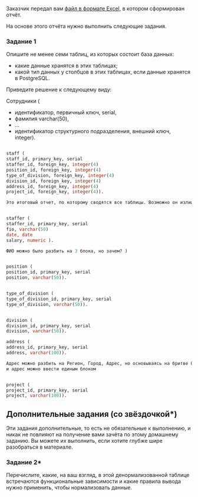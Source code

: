 
Заказчик передал вам [файл в формате Excel](https://github.com/netology-code/sdb-homeworks/blob/main/resources/hw-12-1.xlsx), в котором сформирован отчёт. 

На основе этого отчёта нужно выполнить следующие задания.

### Задание 1

Опишите не менее семи таблиц, из которых состоит база данных:

- какие данные хранятся в этих таблицах;
- какой тип данных у столбцов в этих таблицах, если данные хранятся в PostgreSQL.

Приведите решение к следующему виду:

Сотрудники (

- идентификатор, первичный ключ, serial,
- фамилия varchar(50),
- ...
- идентификатор структурного подразделения, внешний ключ, integer).

```sql

staff (
staff_id, primary_key, serial
staffer_id, foreign_key, integer(4)
position_id, foreign_key, integer(4)
type_of_division, foreign_key, integer(4)
division_id, foreign_key, integer(4)
address_id, foreign_key, integer(4)
project_id, foreign_key, integer(4)).

Это итоговый отчет, по которому сводятся все таблицы. Возможно он излишний,  и все это можно было сформировать на базе таблицы staffer


staffer (
staffer_id, primary_key, serial
fio, varchar(50)
date, date
salary, numeric ).

ФИО можно было разбить на 3 блока, но зачем? )


position (
position_id, primary_key, serial
position, varchar(50)). 


type_of_division (
type_of_division_id, primary_key, serial
type_of_division, varchar(50)).


division (
division_id, primary_key, serial
division, varchar(50)).

address (
address_id, primary_key, serial
address, varchar(100)).

Адрес можно разбить на Регион, Город, Адрес, но основываясь на бритве Оккама, зачем плодить множества, есть всего в компании три филиала,
и адрес можно ввести единым блоком


project (
project_id, primary_key, serial
project, varchar(100)).

```





## Дополнительные задания (со звёздочкой*)
Эти задания дополнительные, то есть не обязательные к выполнению, и никак не повлияют на получение вами зачёта по этому домашнему заданию. Вы можете их выполнить, если хотите глубже шире разобраться в материале.


### Задание 2*

Перечислите, какие, на ваш взгляд, в этой денормализованной таблице встречаются функциональные зависимости и какие правила вывода нужно применить, чтобы нормализовать данные.
